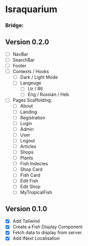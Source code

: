 # Israquarium




### Bridge:


## Version 0.2.0
- [ ] NavBar
- [ ] SearchBar
- [ ] Footer
- [ ] Contexts / Hooks
    - [ ] Dark / Light Mode
    - [ ] Langeuge 
        - [ ] Ltr / Rtl
        - [ ] Eng / Russian / Heb
- [ ] Pages Scaffolding:
    - [ ] About
    - [ ] Landing 
    - [ ] Registration
    - [ ] Login
    - [ ] Admin 
    - [ ] User
    - [ ] Logout
    - [ ] Articles
    - [ ] Shops 
    - [ ] Plants
    - [ ] Fish Indecies
    - [ ] Shop Card
    - [ ] Fish Card
    - [ ] Edit Fish 
    - [ ] Edit Shop
    - [ ] MyTropicalFish

## Version 0.1.0
- [X] Add Tailwind
- [X] Create a Fish Display Component
- [X] Fetch data to display from server.
- [X] Add INext Localisation
